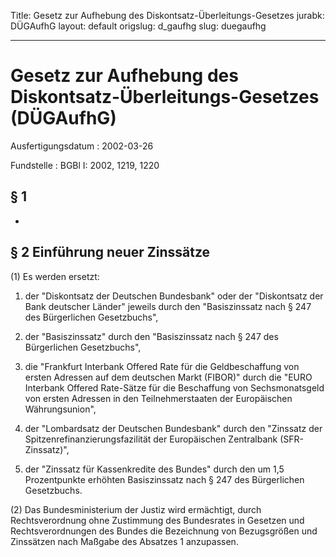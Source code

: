 Title: Gesetz zur Aufhebung des Diskontsatz-Überleitungs-Gesetzes
jurabk: DÜGAufhG
layout: default
origslug: d_gaufhg
slug: duegaufhg

---

# Gesetz zur Aufhebung des Diskontsatz-Überleitungs-Gesetzes (DÜGAufhG)

Ausfertigungsdatum
:   2002-03-26

Fundstelle
:   BGBl I: 2002, 1219, 1220



## § 1

-


## § 2 Einführung neuer Zinssätze

(1) Es werden ersetzt:

1.  der "Diskontsatz der Deutschen Bundesbank" oder der "Diskontsatz der
    Bank deutscher Länder" jeweils durch den "Basiszinssatz nach § 247 des
    Bürgerlichen Gesetzbuchs",


2.  der "Basiszinssatz" durch den "Basiszinssatz nach § 247 des
    Bürgerlichen Gesetzbuchs",


3.  die "Frankfurt Interbank Offered Rate für die Geldbeschaffung von
    ersten Adressen auf dem deutschen Markt (FIBOR)" durch die "EURO
    Interbank Offered Rate-Sätze für die Beschaffung von Sechsmonatsgeld
    von ersten Adressen in den Teilnehmerstaaten der Europäischen
    Währungsunion",


4.  der "Lombardsatz der Deutschen Bundesbank" durch den "Zinssatz der
    Spitzenrefinanzierungsfazilität der Europäischen Zentralbank (SFR-
    Zinssatz)",


5.  der "Zinssatz für Kassenkredite des Bundes" durch den um 1,5
    Prozentpunkte erhöhten Basiszinssatz nach § 247 des Bürgerlichen
    Gesetzbuchs.




(2) Das Bundesministerium der Justiz wird ermächtigt, durch
Rechtsverordnung ohne Zustimmung des Bundesrates in Gesetzen und
Rechtsverordnungen des Bundes die Bezeichnung von Bezugsgrößen und
Zinssätzen nach Maßgabe des Absatzes 1 anzupassen.


